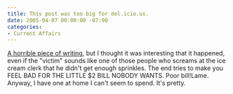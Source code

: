 ```yaml
---
title: This post was too big for del.icio.us.
date: 2005-04-07 00:00:00 -07:00
categories:
- Current Affairs
---
```


<p>
<a href="http://www.baltimoresun.com/news/local/bal-md.olesker08mar08,1,76004.column?coll=bal-local-columnists&ctrack=1&cset=true">A horrible piece of writing</a>, but I thought it was interesting that it happened, even if the "victim" sounds like one of those people who screams at the ice cream clerk that he didn't get enough sprinkles. The end tries to make you FEEL BAD FOR THE LITTLE $2 BILL NOBODY WANTS. Poor bill!Lame. Anyway, I have one at home I can't seem to spend. It's pretty.
</p>
